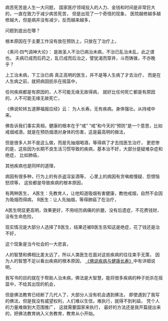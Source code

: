 病苦死苦是人生一大问题，
国家医疗领域投入的人力、金钱和时间是非常巨大的，一直在致力于减少病苦死苦，
但是出现了一个奇怪的现象，
医院越修越多越修越大，但是病并没有减少，反而越来越多，

问题到底出在哪？

根本原因在于主要工作没有放在预防上，只放在了治疗上，

《素问·四气调神大论》：
是故圣人不治已病治未病，不治已乱治未乱，此之谓也。
 夫病已成而后药之，乱已成而后治之，譬犹渴而穿井，斗而铸锥，不亦晚乎？

上工治未病，下工治已病
真正高明的医生，并不是等人生病了才去治疗，
而是在人生病之前，就把病因扼杀在摇篮中，

任何疾病都是有原因的，人不可能无缘无故得病，
就好比任何死亡都是有原因的，人不可能无缘无故死亡，

《佛说轮转五道罪福报应经》云：
 为人长寿。无有疾病。身体强壮。从持戒中来。

佛告诉我们事实真相，健康的根本在于“戒”
“戒”和今天的“预防”是一个意思，比如戒烟戒酒，就是在预防烟酒对身体的伤害，这是最高明的做法，

但是很多人并不是这么做，而是先抽烟喝酒，等得病了才去找医生治疗，
更悲惨的是，这些因为长期不良生活习惯导致的疾病，基本治不好，大部分是疑难杂症和绝症，
比如肺癌，

其他疾病也是同样的道理，

病因有很多种，行为上的有杀盗淫妄酒等，
心里上的病因有贪嗔痴慢疑、怨恨恼怒烦等，
这些都是导致疾病的根本原因，

有两种医生，
A医生：先教育人，让他知道吸烟有害健康，教他戒烟，自然不会因为吸烟而得病，
B医生：让人先抽烟，等得肺癌了在治疗，

A医生明显更高明，效果更好，不用经历病痛的折磨，没有后遗症，不花费钱财，没有生命危险，

现实情况是大部分人选择了B医生，结果还被B医生告知这是绝症，花了钱还是治不好，

这个现象是当今社会的一大悲哀，

人的智慧和佛相比差太远了，所以人类医生在面对这些疾病的往往束手无策，
因为人的智慧不足以看出疾病的根本原因，
[《佛说疾病与健康长寿》](https://www.kancloud.cn/luojiangtao/foshuojiankang)中有详细说明，

我写书的目的就在于帮助人治未病，佛法是大智慧，能将很多疾病的种子扼杀在摇篮中，不给其出现的机会，

但是佛法教育已经断了几代人了，大部分人没有机会遇到佛法，
即使遇到了我写的佛法，但是我没有威望权利，人们难以生信，难执行，就得不到利益，
凭个人的力量难做到大范围推广，
这就需要国家来执行，
最好的方法还是我开篇提出来的，把佛法教育纳入义务教育，教育从小开始。


